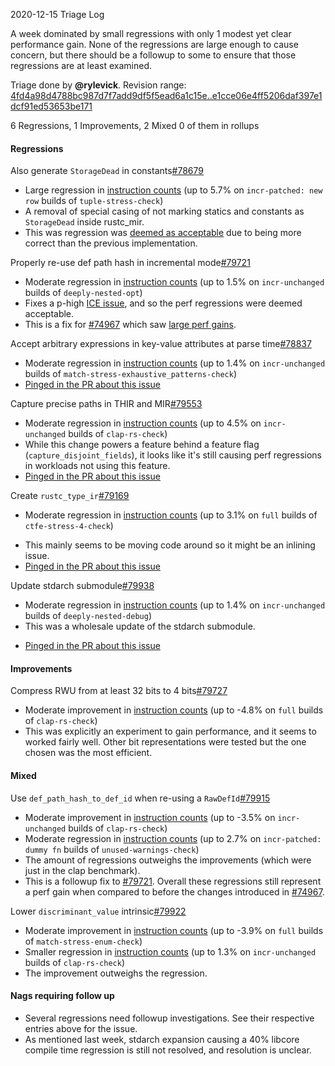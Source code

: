 2020-12-15 Triage Log

A week dominated by small regressions with only 1 modest yet clear performance gain. None of the regressions are large enough to cause concern, but there should be a followup to some to ensure that those regressions are at least examined.

Triage done by **@rylevick**.
Revision range: [4fd4a98d4788bc987d7f7add9df5f5ead6a1c15e..e1cce06e4ff5206daf397e1dcf91ed53653be171](https://perf.rust-lang.org/?start=4fd4a98d4788bc987d7f7add9df5f5ead6a1c15e&end=e1cce06e4ff5206daf397e1dcf91ed53653be171&absolute=false&stat=instructions%3Au)

6 Regressions, 1 Improvements, 2 Mixed
0 of them in rollups

#### Regressions

Also generate `StorageDead` in constants[#78679](https://github.com/rust-lang/rust/issues/78679)
- Large regression in [instruction counts](https://perf.rust-lang.org/compare.html?start=c0bfe3485f97f267cc8adec724f109c56dab5526&end=cc03ee6702053ded253c3656cbd02f0bfdf25c73&stat=instructions:u) (up to 5.7% on `incr-patched: new row` builds of `tuple-stress-check`)
- A removal of special casing of not marking statics and constants as `StorageDead` inside rustc_mir. 
- This was regression was [deemed as acceptable](https://github.com/rust-lang/rust/pull/78679#issuecomment-729030782) due to being more correct than the previous implementation. 

Properly re-use def path hash in incremental mode[#79721](https://github.com/rust-lang/rust/issues/79721)
- Moderate regression in [instruction counts](https://perf.rust-lang.org/compare.html?start=cc03ee6702053ded253c3656cbd02f0bfdf25c73&end=fa55f668e5ea5388ec98b9340969527252239151&stat=instructions:u) (up to 1.5% on `incr-unchanged` builds of `deeply-nested-opt`)
- Fixes a p-high [ICE issue](https://github.com/rust-lang/rust/issues/79661), and so the perf regressions were deemed acceptable.
- This is a fix for [#74967](https://github.com/rust-lang/rust/pull/74967) which saw [large perf gains](https://perf.rust-lang.org/compare.html?start=db79d2f63780613e700cb58b4339c48287555ae0&end=bf8e95436e60effbeb46a32e17df8ab7fcb0c6ad).

Accept arbitrary expressions in key-value attributes at parse time[#78837](https://github.com/rust-lang/rust/issues/78837)
- Moderate regression in [instruction counts](https://perf.rust-lang.org/compare.html?start=1cc410710993d036730c11556039e40109f6ab41&end=58d2bad9f7ab0971495247b6c94978848760ca9d&stat=instructions:u) (up to 1.4% on `incr-unchanged` builds of `match-stress-exhaustive_patterns-check`)
- [Pinged in the PR about this issue](https://github.com/rust-lang/rust/pull/78837#issuecomment-745380762)

Capture precise paths in THIR and MIR[#79553](https://github.com/rust-lang/rust/issues/79553)
- Moderate regression in [instruction counts](https://perf.rust-lang.org/compare.html?start=9eb3a7ceafd1e2c1924177caa18c7cc0c25b413e&end=5bd9b60333b3dc0a51e7a5607cd1e0d537a9f718&stat=instructions:u) (up to 4.5% on `incr-unchanged` builds of `clap-rs-check`)
- While this change powers a feature behind a feature flag (`capture_disjoint_fields`), it looks like it's still causing perf regressions in workloads not using this feature.
- [Pinged in the PR about this issue](https://github.com/rust-lang/rust/pull/79553#issuecomment-745435558)

Create `rustc_type_ir`[#79169](https://github.com/rust-lang/rust/issues/79169)
- Moderate regression in [instruction counts](https://perf.rust-lang.org/compare.html?start=c3ed6681ff8d446e68ce272be4bf66f4145f6e29&end=3f2088aa603d2cd3f43c20795872de9cd6ec7735&stat=instructions:u) (up to 3.1% on `full` builds of `ctfe-stress-4-check`)
* This mainly seems to be moving code around so it might be an inlining issue. 
* [Pinged in the PR about this issue](https://github.com/rust-lang/rust/pull/79169#issuecomment-745388674)

Update stdarch submodule[#79938](https://github.com/rust-lang/rust/issues/79938)
- Moderate regression in [instruction counts](https://perf.rust-lang.org/compare.html?start=fa416394275d2468d104b8f72ac31b1ddf7ee52e&end=8b3ee82eb68cb35030bb745c23f8aa76d9de5bee&stat=instructions:u) (up to 1.4% on `incr-unchanged` builds of `deeply-nested-debug`)
- This was a wholesale update of the stdarch submodule. 
* [Pinged in the PR about this issue](https://github.com/rust-lang/rust/pull/79938#issuecomment-745393740)

#### Improvements

Compress RWU from at least 32 bits to 4 bits[#79727](https://github.com/rust-lang/rust/issues/79727)
- Moderate improvement in [instruction counts](https://perf.rust-lang.org/compare.html?start=5e6e1e33a11d140a4d70f946730137f241224eb3&end=1700ca07c6dd7becff85678409a5df6ad4cf4f47&stat=instructions:u) (up to -4.8% on `full` builds of `clap-rs-check`)
- This was explicitly an experiment to gain performance, and it seems to worked fairly well. Other bit representations were tested but the one chosen was the most efficient. 

#### Mixed

Use `def_path_hash_to_def_id` when re-using a `RawDefId`[#79915](https://github.com/rust-lang/rust/issues/79915)
- Moderate improvement in [instruction counts](https://perf.rust-lang.org/compare.html?start=a2e29d67c26bdf8f278c98ee02d6cc77a279ed2e&end=19eb1c4c526071c430c05fffc64da71ac057a3d5&stat=instructions:u) (up to -3.5% on `incr-unchanged` builds of `clap-rs-check`)
- Moderate regression in [instruction counts](https://perf.rust-lang.org/compare.html?start=a2e29d67c26bdf8f278c98ee02d6cc77a279ed2e&end=19eb1c4c526071c430c05fffc64da71ac057a3d5&stat=instructions:u) (up to 2.7% on `incr-patched: dummy fn` builds of `unused-warnings-check`)
- The amount of regressions outweighs the improvements (which were just in the clap benchmark).
- This is a followup fix to [#79721](https://github.com/rust-lang/rust/issues/79721). Overall these regressions still represent a perf gain when compared to before the changes introduced in [#74967](https://github.com/rust-lang/rust/pull/74967).

Lower `discriminant_value` intrinsic[#79922](https://github.com/rust-lang/rust/issues/79922)
- Moderate improvement in [instruction counts](https://perf.rust-lang.org/compare.html?start=8b3ee82eb68cb35030bb745c23f8aa76d9de5bee&end=5d77fc8d0db3b69f3a3691d86eba23e4cdc390e1&stat=instructions:u) (up to -3.9% on `full` builds of `match-stress-enum-check`)
- Smaller regression in [instruction counts](https://perf.rust-lang.org/compare.html?start=8b3ee82eb68cb35030bb745c23f8aa76d9de5bee&end=5d77fc8d0db3b69f3a3691d86eba23e4cdc390e1&stat=instructions:u) (up to 1.3% on `incr-unchanged` builds of `clap-rs-check`)
- The improvement outweighs the regression.

#### Nags requiring follow up

- Several regressions need followup investigations. See their respective entries above for the issue.
- As mentioned last week, stdarch expansion causing a 40% libcore compile time regression is still not
  resolved, and resolution is unclear. 
